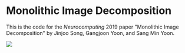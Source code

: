 # Monolithic Image Decomposition

This is the code for the *Neurocomputing* 2019 paper "Monolithic Image Decomposition" by Jinjoo Song, Gangjoon Yoon, and Sang Min Yoon.

<img src="https://user-images.githubusercontent.com/18275012/62987543-420e5080-be7b-11e9-8b73-78c17a44c17c.jpg"></img>
